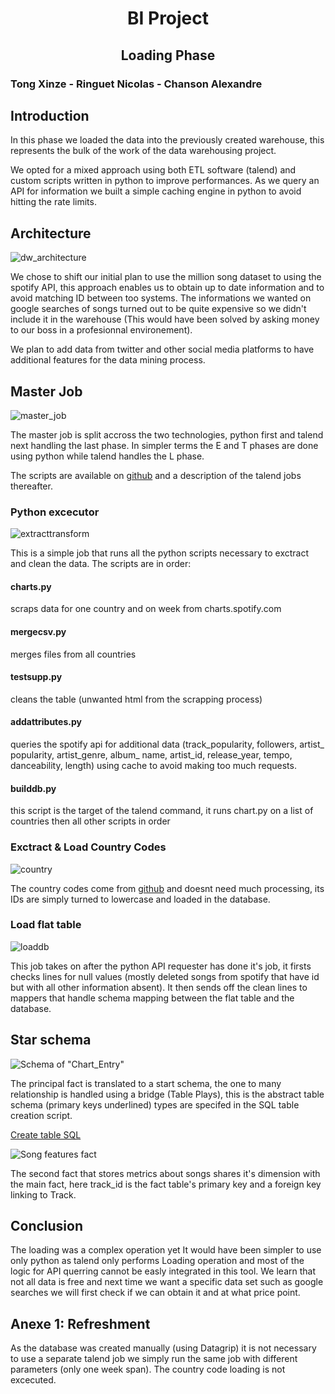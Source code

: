 <h1 style="text-align:center"> BI Project</h1>

<h2 style="text-align:center!important;">
Loading Phase
</h2>

### Tong Xinze - Ringuet Nicolas - Chanson Alexandre

## Introduction

In this phase we loaded the data into the previously created warehouse, this represents the bulk of the work of the data warehousing project.

 We opted for a mixed approach using both ETL software (talend) and custom scripts written in python to improve performances. As we query an API for information we built a simple caching engine in python to avoid hitting the rate limits.

## Architecture

![dw_architecture](../figures/dw_architecture.svg)

We chose to shift our initial plan to use the million song dataset to using the spotify API, this approach enables us to obtain up to date information and to avoid matching ID between too systems. The informations we wanted on google searches of songs turned out to be quite expensive so we didn't include it in the warehouse (This would have been solved by asking money to our boss in a profesionnal environement).

We plan to add data from twitter and other social media platforms to have additional features for the data mining process.

## Master Job

![master_job](../figures/master_job.svg)

The master job is split accross the two technologies, python first and talend next handling the last phase. In simpler terms the E and T phases are done using python while talend handles the L phase.

The scripts are available on [github](https://github.com/alexchanson/DW/scripts) and a description of the talend jobs thereafter.

### Python excecutor

![extracttransform](../figures/extracttransform.png)

This is a simple job that runs all the python scripts necessary to exctract and clean the data. The scripts are in order:

#### charts.py

scraps data for one country and on week from charts.spotify.com

#### mergecsv.py

merges files from all countries

#### testsupp.py

cleans the table (unwanted html from the scrapping process)

#### addattributes.py

queries the spotify api for additional data (track\_popularity, followers, artist\_ popularity, artist\_genre, album\_ name, artist\_id, release\_year, tempo, danceability, length) using cache to avoid making too much requests.

#### builddb.py

this script is the target of the talend command, it runs chart.py on a list of countries then all other scripts in order

### Exctract & Load Country Codes

![country](../figures/country.png)

The country codes come from [github](https://github.com/lukes/ISO-3166-Countries-with-Regional-Codes) and doesnt need much processing, its IDs are simply turned to lowercase and loaded in the database.

### Load flat table

![loaddb](../figures/loaddb.png)

This job takes on after the python API requester has done it's job, it firsts checks lines for null values (mostly deleted songs from spotify that have id but with all other information absent). It then sends off the clean lines to mappers that handle schema mapping between the flat table and the database.

## Star schema

![Schema of "Chart_Entry"](../figures/ER1.svg)

The principal fact is translated to a start schema, the one to many relationship is handled using a bridge (Table Plays), this is the abstract table schema (primary keys underlined) types are specifed in the SQL table creation script.

[Create table SQL](../scripts/create_tables.sql)

![Song features fact](../figures/ER2.svg)

The second fact that stores metrics about songs shares it's dimension with the main fact, here track_id is the fact table's primary key and a foreign key linking to Track.

## Conclusion

The loading was a complex operation yet It would have been simpler to use only python as talend only performs Loading operation and most of the logic for API querring cannot be easly integrated in this tool. We learn that not all data is free and next time we want a specific data set such as google searches we will first check if we can obtain it and at what price point.

## Anexe 1: Refreshment

As the database was created manually (using Datagrip) it is not necessary to use a separate talend job we simply run the same job with different parameters (only one week span). The country code loading is not excecuted. 
